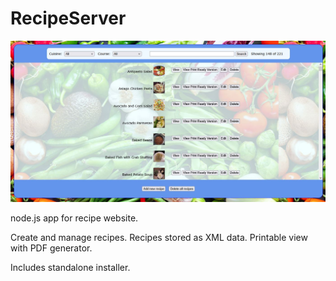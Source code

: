 # RecipeServer

![alt text](https://github.com/AnAnonymousParty/RecipeWebServer/blob/main/ScreenShot.JPG?raw=true)

node.js app for recipe website.

Create and manage recipes.
Recipes stored as XML data.
Printable view with PDF generator.

Includes standalone installer.
